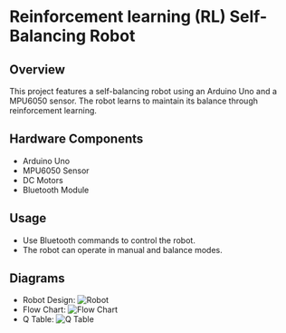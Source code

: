 # Reinforcement learning (RL) Self-Balancing Robot

## Overview
This project features a self-balancing robot using an Arduino Uno and a MPU6050 sensor. The robot learns to maintain its balance through reinforcement learning.

## Hardware Components
- Arduino Uno
- MPU6050 Sensor
- DC Motors
- Bluetooth Module

## Usage
- Use Bluetooth commands to control the robot.
- The robot can operate in manual and balance modes.

## Diagrams
- Robot Design: ![Robot](path_to_robot_image)
- Flow Chart: ![Flow Chart](path_to_flow_chart_image)
- Q Table: ![Q Table](path_to_q_table_image)


